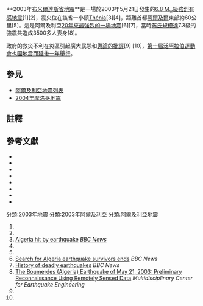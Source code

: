 **2003年[布米爾達斯省地震](https://zh.wikipedia.org/wiki/布米爾達斯省 "wikilink")**是一場於2003年5月21日發生的[6.8 M<sub>w</sub>級強烈有感地震](https://zh.wikipedia.org/wiki/矩震級 "wikilink")\[1\]\[2\]，震央位在該省一小鎮[Thénia](https://zh.wikipedia.org/wiki/Thénia "wikilink")\[3\]\[4\]，距離首都[阿爾及爾](../Page/阿爾及爾.md "wikilink")東部約60公里\[5\]。這是阿爾及利亞[20年來最強烈的一場地震](https://zh.wikipedia.org/wiki/1980年阿爾及利亞地震 "wikilink")\[6\]\[7\]，當時[芮氏規模達](https://zh.wikipedia.org/wiki/芮氏規模 "wikilink")7.3級的強震共造成3500多人喪身\[8\]。

政府的救災不利在災區引起廣大民怨和[輿論的批評](https://zh.wikipedia.org/wiki/輿論 "wikilink")\[9\] \[10\]，[第十屆泛阿拉伯運動會也因地震而延後一年舉行](../Page/2004年泛阿拉伯運動會.md "wikilink")。

## 參見

  - [阿爾及利亞地震列表](../Page/阿爾及利亞地震列表.md "wikilink")
  - [2004年摩洛哥地震](https://zh.wikipedia.org/wiki/2004年摩洛哥地震 "wikilink")

## 註釋

## 參考文獻

  -
  -
  -
  -
  -
  -
  -
  -
[分類:2003年地震](https://zh.wikipedia.org/wiki/分類:2003年地震 "wikilink") [分類:2003年阿爾及利亞](https://zh.wikipedia.org/wiki/分類:2003年阿爾及利亞 "wikilink") [分類:阿爾及利亞地震](https://zh.wikipedia.org/wiki/分類:阿爾及利亞地震 "wikilink")

1.
2.
3.  [Algeria hit by earthquake](http://news.bbc.co.uk/cbbcnews/hi/world/newsid_3049000/3049101.stm) *[BBC News](https://zh.wikipedia.org/wiki/BBC_News "wikilink")*
4.
5.
6.  [Search for Algeria earthquake survivors ends](http://news.bbc.co.uk/cbbcnews/hi/world/newsid_2936000/2936340.stm) *BBC News*
7.  [History of deadly earthquakes](http://news.bbc.co.uk/2/hi/in_depth/2059330.stm) *BBC News*
8.  [The Boumerdes (Algeria) Earthquake of May 21, 2003: Preliminary Reconnaissance Using Remotely Sensed Data](http://mceer.buffalo.edu/research/reconnaissance/Boumerdes5-21-03/) *Multidisciplinary Center for Earthquake Engineering*
9.
10.
